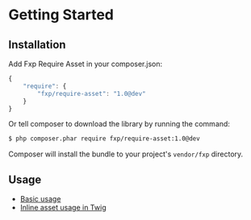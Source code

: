 Getting Started
===============

## Installation

Add Fxp Require Asset in your composer.json:

```js
{
    "require": {
        "fxp/require-asset": "1.0@dev"
    }
}
```

Or tell composer to download the library by running the command:

```bash
$ php composer.phar require fxp/require-asset:1.0@dev
```

Composer will install the bundle to your project's `vendor/fxp` directory.

## Usage

- [Basic usage](usage_basic.md)
- [Inline asset usage in Twig](usage_twig_inline_asset.md)
